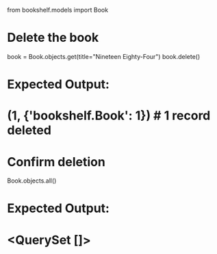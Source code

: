 from bookshelf.models import Book

# Delete the book
book = Book.objects.get(title="Nineteen Eighty-Four")
book.delete()

# Expected Output:
# (1, {'bookshelf.Book': 1})   # 1 record deleted

# Confirm deletion
Book.objects.all()

# Expected Output:
# <QuerySet []>
